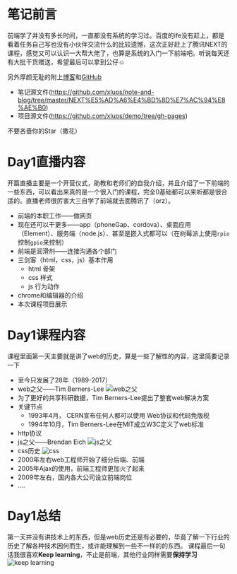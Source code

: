 # 笔记前言
前端学了并没有多长时间，一直都没有系统的学习过。百度的ife没有赶上，都是看着任务自己写也没有小伙伴交流什么的比较遗憾，这次正好赶上了腾讯NEXT的课程，感觉又可以认识一大帮大佬了，也算是系统的入门一下前端吧。听说每天还有大批干货赠送，希望最后可以拿到公仔☺

另外厚颜无耻的附上[博客](http://www.xluos.com)和[GitHub](https://github.com/xluos)

+ 笔记源文件(https://github.com/xluos/note-and-blog/tree/master/NEXT%E5%AD%A6%E4%BD%8D%E7%AC%94%E8%AE%B0)
+ 项目源文件(https://github.com/xluos/demo/tree/gh-pages)

不要吝啬你的Star（撒花）

# Day1直播内容
开篇直播主要是一个开营仪式，助教和老师们的自我介绍，并且介绍了一下前端的一些东西，可以看出来真的是一个很入门的课程，完全0基础都可以来听都是很合适的。直播老师很厉害大三自学了前端就去面腾讯了（orz）。

+ 前端的本职工作——做网页
+ 现在还可以干更多——app（phoneGap、cordova）、桌面应用（Element）、服务端（node.js）、甚至是嵌入式都可以（在树莓派上使用`rpio`控制`gpio`来控制）
+ 前端是润滑剂——连接沟通各个部门
+ 三剑客（html，css，js）基本作用
    + html 骨架
    + css 样式
    + js 行为动作
+ chrome和编辑器的介绍
+ 本次课程项目展示

# Day1课程内容
课程里面第一天主要就是讲了web的历史，算是一些了解性的内容，这里简要记录一下
+ 至今只发展了28年（1989-2017）
+ web之父——Tim Berners-Lee
![web之父](http://www.xluos.com/usr/uploads/2017/12/2282581880.png)
+ 为了更好的共享科研数据，Tim Berners-Lee提出了整套web解决方案
+ 关键节点
    + 1993年4月， CERN宣布任何人都可以使用 Web协议和代码免版税
    + 1994年10月，Tim Berners-Lee在MIT成立W3C定义了web标准
+ http协议
+ js之父——Brendan Eich
![js之父](http://www.xluos.com/usr/uploads/2017/12/3064832518.png)
+ css历史
![css](http://www.xluos.com/usr/uploads/2017/12/1592346079.png)
+ 2000年左右web工程师开始了细分后端、前端
+ 2005年Ajax的使用，前端工程师更加火了起来
+ 2009年左右，国内各大公司设立前端岗位
+ ....

# Day1总结
第一天并没有讲技术上的东西，但是web历史还是有必要的，毕竟了解一下行业的历史了解各种技术因何而生，或许能理解到一些不一样的的东西。
课程最后一句话我很喜欢**Keep learning**，不止是前端，其他行业同样需要**保持学习**
![keep learning](http://www.xluos.com/usr/uploads/2017/12/1357536157.png)

